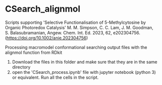 # CSearch_alignmol

Scripts supporting 'Selective Functionalisation of 5-Methylcytosine by Organic Photoredox Catalysis' 
M. M. Simpson, C. C. Lam, J. M. Goodman, S. Balasubramanian, Angew. Chem. Int. Ed. 2023, 62, e202304756.
(https://doi.org/10.1002/anie.202304756)

Processing macromodel conformational searching output files with the alignmol function from RDkit

1. Download the files in this folder and make sure that they are in the same directory 
2. open the 'CSearch_process.ipynb' file with jupyter notebook (python 3) or equivalent. Run all the cells in the script. 
